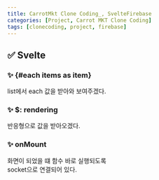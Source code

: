 ```yaml
---
title: CarrotMkt Clone Coding_, SvelteFirebase
categories: [Project, Carrot MKT Clone Coding]
tags: [clonecoding, project, firebase]
---
```


## ✅ Svelte

### ✨ {#each items as item}

list에서 each 값을 받아와 보여주겠다.

### ✨ $: rendering

반응형으로 값을 받아오겠다.

### ✨ onMount

화면이 되었을 떄 함수 바로 실행되도록  
socket으로 연결되어 있다.
